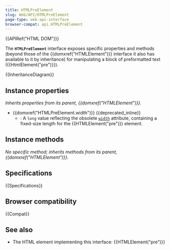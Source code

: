 ```yaml
---
title: HTMLPreElement
slug: Web/API/HTMLPreElement
page-type: web-api-interface
browser-compat: api.HTMLPreElement
---
```


{{APIRef("HTML DOM")}}

The **`HTMLPreElement`** interface exposes specific properties and methods (beyond those of the {{domxref("HTMLElement")}} interface it also has available to it by inheritance) for manipulating a block of preformatted text ({{HtmlElement("pre")}}).

{{InheritanceDiagram}}

## Instance properties

_Inherits properties from its parent, {{domxref("HTMLElement")}}._

- {{domxref("HTMLPreElement.width")}} {{deprecated_inline}}
  - : A `long` value reflecting the obsolete [`width`](/en-US/docs/Web/HTML/Reference/Element/pre#width) attribute, containing a fixed-size length for the {{HTMLElement("pre")}} element.

## Instance methods

_No specific method; inherits methods from its parent, {{domxref("HTMLElement")}}._

## Specifications

{{Specifications}}

## Browser compatibility

{{Compat}}

## See also

- The HTML element implementing this interface: {{HTMLElement("pre")}}
